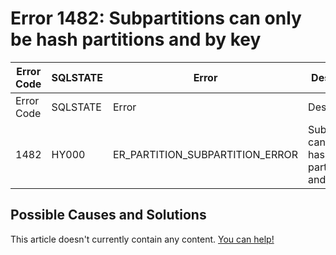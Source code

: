 
# Error 1482: Subpartitions can only be hash partitions and by key


| Error Code | SQLSTATE | Error | Description |
| --- | --- | --- | --- |
| Error Code | SQLSTATE | Error | Description |
| 1482 | HY000 | ER_PARTITION_SUBPARTITION_ERROR | Subpartitions can only be hash partitions and by key |




## Possible Causes and Solutions


This article doesn't currently contain any content. [You can help!](/kb/en/writing-and-editing-knowledge-base-articles/)

